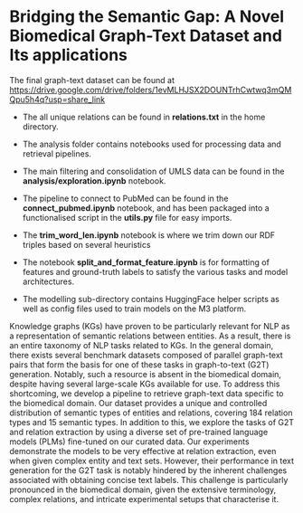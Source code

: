 # Bridging the Semantic Gap: A Novel Biomedical Graph-Text Dataset and Its applications

The final graph-text dataset can be found at https://drive.google.com/drive/folders/1evMLHJSX2DOUNTrhCwtwq3mQMQpu5h4q?usp=share_link

- The all unique relations can be found in **relations.txt** in the home directory.
- The analysis folder contains notebooks used for processing data and retrieval pipelines.
- The main filtering and consolidation of UMLS data can be found in the **analysis/exploration.ipynb** notebook. 
- The pipeline to connect to PubMed can be found in the **connect_pubmed.ipynb** notebook, and has been packaged into a functionalised script in the **utils.py** file for easy imports.
- The **trim_word_len.ipynb** notebook is where we trim down our RDF triples based on several heuristics
- The notebook **split_and_format_feature.ipynb** is for formatting of features and ground-truth labels to satisfy the various tasks and model architectures.

- The modelling sub-directory contains HuggingFace helper scripts as well as config files used to train models on the M3 platform.

Knowledge graphs (KGs) have proven to be particularly relevant for NLP as a representation
of semantic relations between entities. As a result, there is an entire taxonomy of NLP tasks
related to KGs. In the general domain, there
exists several benchmark datasets composed of
parallel graph-text pairs that form the basis for
one of these tasks in graph-to-text (G2T) generation. Notably, such a resource is absent in
the biomedical domain, despite having several
large-scale KGs available for use. To address
this shortcoming, we develop a pipeline to retrieve graph-text data specific to the biomedical domain. Our dataset provides a unique
and controlled distribution of semantic types
of entities and relations, covering 184 relation
types and 15 semantic types. In addition to
this, we explore the tasks of G2T and relation
extraction by using a diverse set of pre-trained
language models (PLMs) fine-tuned on our curated data. Our experiments demonstrate the
models to be very effective at relation extraction, even when given complex entity and text
sets. However, their performance in text generation for the G2T task is notably hindered by the
inherent challenges associated with obtaining
concise text labels. This challenge is particularly pronounced in the biomedical domain,
given the extensive terminology, complex relations, and intricate experimental setups that
characterise it.
